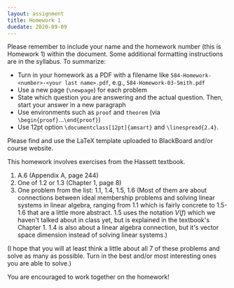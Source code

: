 ```yaml
---
layout: assignment
title: Homework 1
duedate: 2020-09-09
---
```


<!--  -->
Please remember to include your name and the homework number (this is
Homework 1) within the document. Some additional formatting instructions
are in the syllabus. To summarize:

* Turn in your homework as a PDF with a filename like
  `584-Homework-<number>-<your last name>.pdf`,
  e.g.,
  `584-Homework-03-Smith.pdf`
* Use a new page (`\newpage`) for each problem
* State which question you are answering and the actual question.
  Then, start your answer in a new paragraph
* Use environments such as `proof` and `theorem`
  (via `\begin{proof}`...`\end{proof}`)
* Use 12pt option `\documentclass[12pt]{amsart}`
  and `\linespread{2.4}`.

Please find and use the LaTeX template uploaded to BlackBoard and/or
course website.

This homework involves exercises from the Hassett textbook.
1. A.6 (Appendix A, page 244)
2. One of 1.2 or 1.3 (Chapter 1, page 8)
3. One problem from the list: 1.1, 1.4, 1.5, 1.6
(Most of them are about connections between ideal membership problems
and solving linear systems in linear algebra, ranging from 1.1 which
is fairly concrete to 1.5-1.6 that are a little more abstract.
1.5 uses the notation $V(f)$ which we haven't talked about in class yet,
but is explained in the textbook's Chapter 1. 1.4 is also about a
linear algebra connection, but it's vector space dimension instead of
solving linear systems.)

(I hope that you will at least think a little about all 7 of these
problems and solve as many as possible. Turn in the best and/or most
interesting ones you are able to solve.)

You are encouraged to work together on the homework!
